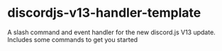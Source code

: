 # discordjs-v13-handler-template
A slash command and event handler for the new discord.js V13 update. Includes some commands to get you started
